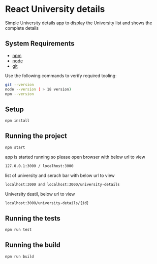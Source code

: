 # React University details

Simple University details app to display the University list and shows the complete details

## System Requirements

- [npm](https://www.npmjs.com/)
- [node](https://nodejs.org)
- [git](https://git-scm.com/)

Use the following commands to verify required tooling:

```bash
git --version
node --version ( > 18 version)
npm --version
```

## Setup

```bash
npm install
```

## Running the project

```bash
npm start
```
app is started running so please open browser with below url to view 
```sh
127.0.0.1:3000 / localhost:3000
```

list of university and serach bar with below url to view 
```sh
localhost:3000 and localhost:3000/university-details
```

University deatil, below url to view 
```sh
localhost:3000/university-details/{id}
```

## Running the tests

```bash
npm run test
```


## Running the build

```bash
npm run build
```
